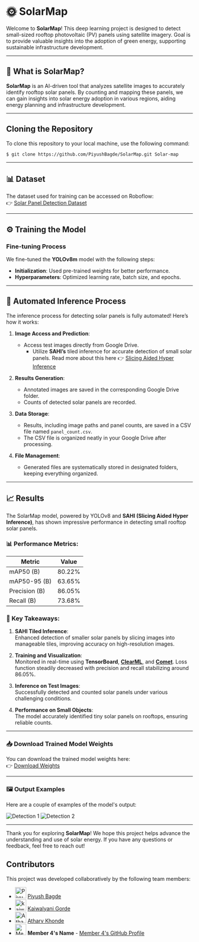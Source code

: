 # 🌞 SolarMap

Welcome to **SolarMap**! This deep learning project is designed to detect small-sized rooftop photovoltaic (PV) panels using satellite imagery. Goal is to provide valuable insights into the adoption of green energy, supporting sustainable infrastructure development.

---

## 🚀 What is SolarMap?

**SolarMap** is an AI-driven tool that analyzes satellite images to accurately identify rooftop solar panels. By counting and mapping these panels, we can gain insights into solar energy adoption in various regions, aiding energy planning and infrastructure development.

---

## Cloning the Repository

To clone this repository to your local machine, use the following command:

```bash
$ git clone https://github.com/PiyushBagde/SolarMap.git Solar-map
```

---
## 📊 Dataset

The dataset used for training can be accessed on Roboflow:  
👉 [Solar Panel Detection Dataset](https://universe.roboflow.com/solarpanel-3ku0x/solar_panel-cvecl)

---

## ⚙️ Training the Model

### Fine-tuning Process

We fine-tuned the **YOLOv8m** model with the following steps:

- **Initialization**: Used pre-trained weights for better performance.
- **Hyperparameters**: Optimized learning rate, batch size, and epochs.

---

## 🔄 Automated Inference Process

The inference process for detecting solar panels is fully automated! Here’s how it works:

1. **Image Access and Prediction**:
   - Access test images directly from Google Drive.
     - Utilize **SAHI’s** tiled inference for accurate detection of small solar panels.
     Read more about this here 👉 [Slicing Aided Hyper Inference](https://docs.ultralytics.com/guides/sahi-tiled-inference/)

2. **Results Generation**:
   - Annotated images are saved in the corresponding Google Drive folder.
   - Counts of detected solar panels are recorded.

3. **Data Storage**:
   - Results, including image paths and panel counts, are saved in a CSV file named `panel_count.csv`.
   - The CSV file is organized neatly in your Google Drive after processing.

4. **File Management**:
   - Generated files are systematically stored in designated folders, keeping everything organized.

---

## 📈 Results

The SolarMap model, powered by YOLOv8 and **SAHI (Slicing Aided Hyper Inference)**, has shown impressive performance in detecting small rooftop solar panels.

### 📊 Performance Metrics:
| Metric              | Value   |
|---------------------|---------|
| mAP50 (B)           | 80.22%  |
| mAP50-95 (B)        | 63.65%  |
| Precision (B)       | 86.05%  |
| Recall (B)          | 73.68%  |

### 🎯 Key Takeaways:

1. **SAHI Tiled Inference**:  
   Enhanced detection of smaller solar panels by slicing images into manageable tiles, improving accuracy on high-resolution images.

2. **Training and Visualization**:  
   Monitored in real-time using **TensorBoard**, [**ClearML**](https://app.clear.ml/login?redirect=%2Fdashboard), and [**Comet**](https://www.comet.com/). Loss function steadily decreased with precision and recall stabilizing around 86.05%.

3. **Inference on Test Images**:  
   Successfully detected and counted solar panels under various challenging conditions.

4. **Performance on Small Objects**:  
   The model accurately identified tiny solar panels on rooftops, ensuring reliable counts.

---

### 📥 Download Trained Model Weights

You can download the trained model weights here:  
👉 [Download Weights](Weights/best-40.pt)

---

### 🖼️ Output Examples

Here are a couple of examples of the model's output:

![Detection 1](Results/img.png)
![Detection 2](Results/img_1.png)

---

Thank you for exploring **SolarMap**! We hope this project helps advance the understanding and use of solar energy. If you have any questions or feedback, feel free to reach out!


## Contributors

This project was developed collaboratively by the following team members:

- <img src="https://github.com/PiyushBagde.png" alt="Piyush Bagde's Avatar" width="30" height="30"> [Piyush Bagde](https://github.com/PiyushBagde)
- <img src="https://github.com/kaiwalyani.png" alt="kaiwalyani 2's Avatar" width="30" height="30"> [Kaiwalyani Gorde](https://github.com/kaiwalyani)
- <img src="https://github.com/AtharvKhonde.png" alt="Atharv Khonde's Avatar" width="30" height="30"> [Atharv Khonde](https://github.com/AtharvKhonde)
- <img src="https://github.com/member4username.png" alt="Member 4's Avatar" width="30" height="30"> **Member 4's Name** - [Member 4's GitHub Profile](https://github.com/member4username)






